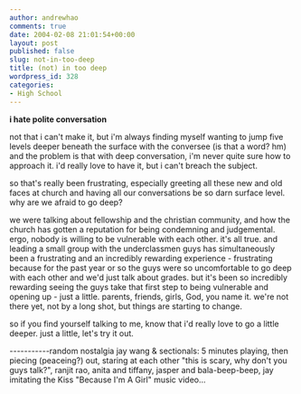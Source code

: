 ```yaml
---
author: andrewhao
comments: true
date: 2004-02-08 21:01:54+00:00
layout: post
published: false
slug: not-in-too-deep
title: (not) in too deep
wordpress_id: 328
categories:
- High School
---
```


**i hate polite conversation**

not that i can't make it, but i'm always finding myself wanting to jump five levels deeper beneath the surface with the conversee (is that a word? hm) and the problem is that with deep conversation, i'm never quite sure how to approach it. i'd really love to have it, but i can't breach the subject.

so that's really been frustrating, especially greeting all these new and old faces at church and having all our conversations be so darn surface level. why are we afraid to go deep?

we were talking about fellowship and the christian community, and how the church has gotten a reputation for being condemning and judgemental. ergo, nobody is willing to be vulnerable with each other. it's all true. and leading a small group with the underclassmen guys has simultaneously been a frustrating and an incredibly rewarding experience - frustrating because for the past year or so the guys were so uncomfortable to go deep with each other and we'd just talk about grades. but it's been so incredibly rewarding seeing the guys take that first step to being vulnerable and opening up - just a little. parents, friends, girls, God, you name it. we're not there yet, not by a long shot, but things are starting to change.

so if you find yourself talking to me, know that i'd really love to go a little deeper.
just a little, let's try it out.

-----------random nostalgia
jay wang & sectionals: 5 minutes playing, then piecing (peaceing?) out, staring at each other "this is scary, why don't you guys talk?", ranjit rao, anita and tiffany, jasper and bala-beep-beep, jay imitating the Kiss "Because I'm A Girl" music video...
